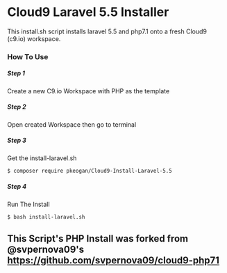 # Cloud9 Laravel 5.5 Installer
This install.sh script installs laravel 5.5 and php7.1 onto a fresh Cloud9 (c9.io) workspace.


### How To Use
##### Step 1
Create a new C9.io Workspace with PHP as the template
##### Step 2
Open created Workspace then go to terminal
##### Step 3
Get the install-laravel.sh
```sh
$ composer require pkeogan/Cloud9-Install-Laravel-5.5
```
##### Step 4
Run The Install
```sh
$ bash install-laravel.sh
```

## This Script's PHP Install was forked from @svpernova09's https://github.com/svpernova09/cloud9-php71
